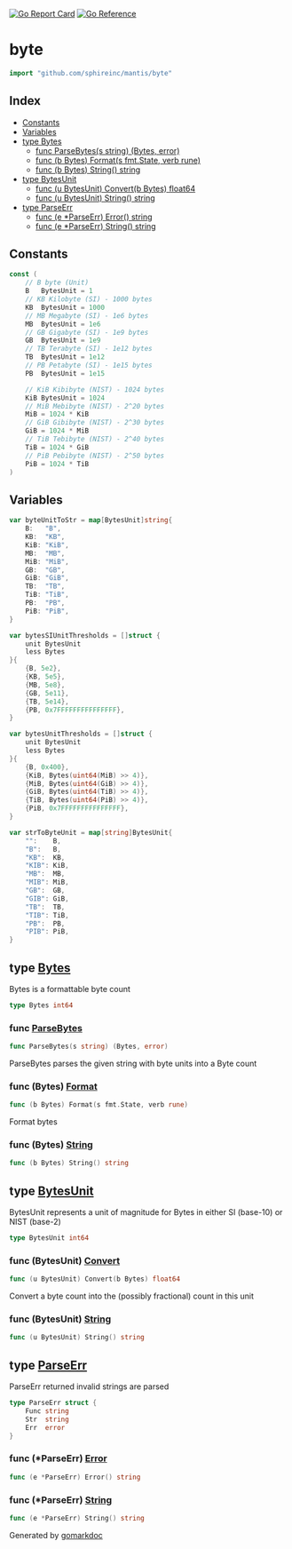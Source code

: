 <!-- Code generated by gomarkdoc. DO NOT EDIT -->

[![Go Report Card](https://goreportcard.com/badge/github.com/sphireinc/mantis)](https://goreportcard.com/report/github.com/sphireinc/mantis)
[![Go Reference](https://pkg.go.dev/badge/github.com/sphireinc/mantis.svg)](https://pkg.go.dev/github.com/sphireinc/mantis)



# byte

```go
import "github.com/sphireinc/mantis/byte"
```

## Index

- [Constants](<#constants>)
- [Variables](<#variables>)
- [type Bytes](<#Bytes>)
  - [func ParseBytes\(s string\) \(Bytes, error\)](<#ParseBytes>)
  - [func \(b Bytes\) Format\(s fmt.State, verb rune\)](<#Bytes.Format>)
  - [func \(b Bytes\) String\(\) string](<#Bytes.String>)
- [type BytesUnit](<#BytesUnit>)
  - [func \(u BytesUnit\) Convert\(b Bytes\) float64](<#BytesUnit.Convert>)
  - [func \(u BytesUnit\) String\(\) string](<#BytesUnit.String>)
- [type ParseErr](<#ParseErr>)
  - [func \(e \*ParseErr\) Error\(\) string](<#ParseErr.Error>)
  - [func \(e \*ParseErr\) String\(\) string](<#ParseErr.String>)


## Constants

<a name="B"></a>

```go
const (
    // B byte (Unit)
    B   BytesUnit = 1
    // KB Kilobyte (SI) - 1000 bytes
    KB  BytesUnit = 1000
    // MB Megabyte (SI) - 1e6 bytes
    MB  BytesUnit = 1e6
    // GB Gigabyte (SI) - 1e9 bytes
    GB  BytesUnit = 1e9
    // TB Terabyte (SI) - 1e12 bytes
    TB  BytesUnit = 1e12
    // PB Petabyte (SI) - 1e15 bytes
    PB  BytesUnit = 1e15

    // KiB Kibibyte (NIST) - 1024 bytes
    KiB BytesUnit = 1024
    // MiB Mebibyte (NIST) - 2^20 bytes
    MiB = 1024 * KiB
    // GiB Gibibyte (NIST) - 2^30 bytes
    GiB = 1024 * MiB
    // TiB Tebibyte (NIST) - 2^40 bytes
    TiB = 1024 * GiB
    // PiB Pebibyte (NIST) - 2^50 bytes
    PiB = 1024 * TiB
)
```

## Variables

<a name="byteUnitToStr"></a>

```go
var byteUnitToStr = map[BytesUnit]string{
    B:   "B",
    KB:  "KB",
    KiB: "KiB",
    MB:  "MB",
    MiB: "MiB",
    GB:  "GB",
    GiB: "GiB",
    TB:  "TB",
    TiB: "TiB",
    PB:  "PB",
    PiB: "PiB",
}
```

<a name="bytesSIUnitThresholds"></a>

```go
var bytesSIUnitThresholds = []struct {
    unit BytesUnit
    less Bytes
}{
    {B, 5e2},
    {KB, 5e5},
    {MB, 5e8},
    {GB, 5e11},
    {TB, 5e14},
    {PB, 0x7FFFFFFFFFFFFFFF},
}
```

<a name="bytesUnitThresholds"></a>

```go
var bytesUnitThresholds = []struct {
    unit BytesUnit
    less Bytes
}{
    {B, 0x400},
    {KiB, Bytes(uint64(MiB) >> 4)},
    {MiB, Bytes(uint64(GiB) >> 4)},
    {GiB, Bytes(uint64(TiB) >> 4)},
    {TiB, Bytes(uint64(PiB) >> 4)},
    {PiB, 0x7FFFFFFFFFFFFFFF},
}
```

<a name="strToByteUnit"></a>

```go
var strToByteUnit = map[string]BytesUnit{
    "":    B,
    "B":   B,
    "KB":  KB,
    "KIB": KiB,
    "MB":  MB,
    "MIB": MiB,
    "GB":  GB,
    "GIB": GiB,
    "TB":  TB,
    "TIB": TiB,
    "PB":  PB,
    "PIB": PiB,
}
```

<a name="Bytes"></a>
## type [Bytes](<https://github.com/sphireinc/mantis/blob/master/byte/bytes.go#L9>)

Bytes is a formattable byte count

```go
type Bytes int64
```

<a name="ParseBytes"></a>
### func [ParseBytes](<https://github.com/sphireinc/mantis/blob/master/byte/parse.go#L26>)

```go
func ParseBytes(s string) (Bytes, error)
```

ParseBytes parses the given string with byte units into a Byte count

<a name="Bytes.Format"></a>
### func \(Bytes\) [Format](<https://github.com/sphireinc/mantis/blob/master/byte/bytes.go#L12>)

```go
func (b Bytes) Format(s fmt.State, verb rune)
```

Format bytes

<a name="Bytes.String"></a>
### func \(Bytes\) [String](<https://github.com/sphireinc/mantis/blob/master/byte/bytes.go#L49>)

```go
func (b Bytes) String() string
```



<a name="BytesUnit"></a>
## type [BytesUnit](<https://github.com/sphireinc/mantis/blob/master/byte/bytes_unit.go#L4>)

BytesUnit represents a unit of magnitude for Bytes in either SI \(base\-10\) or NIST \(base\-2\)

```go
type BytesUnit int64
```

<a name="BytesUnit.Convert"></a>
### func \(BytesUnit\) [Convert](<https://github.com/sphireinc/mantis/blob/master/byte/bytes_unit.go#L7>)

```go
func (u BytesUnit) Convert(b Bytes) float64
```

Convert a byte count into the \(possibly fractional\) count in this unit

<a name="BytesUnit.String"></a>
### func \(BytesUnit\) [String](<https://github.com/sphireinc/mantis/blob/master/byte/bytes_unit.go#L14>)

```go
func (u BytesUnit) String() string
```



<a name="ParseErr"></a>
## type [ParseErr](<https://github.com/sphireinc/mantis/blob/master/byte/parse.go#L11-L15>)

ParseErr returned invalid strings are parsed

```go
type ParseErr struct {
    Func string
    Str  string
    Err  error
}
```

<a name="ParseErr.Error"></a>
### func \(\*ParseErr\) [Error](<https://github.com/sphireinc/mantis/blob/master/byte/parse.go#L17>)

```go
func (e *ParseErr) Error() string
```



<a name="ParseErr.String"></a>
### func \(\*ParseErr\) [String](<https://github.com/sphireinc/mantis/blob/master/byte/parse.go#L21>)

```go
func (e *ParseErr) String() string
```



Generated by [gomarkdoc](<https://github.com/princjef/gomarkdoc>)
